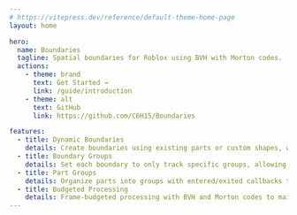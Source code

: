 ```yaml
---
# https://vitepress.dev/reference/default-theme-home-page
layout: home

hero:
  name: Boundaries
  tagline: Spatial boundaries for Roblox using BVH with Morton codes.
  actions:
    - theme: brand
      text: Get Started →
      link: /guide/introduction
    - theme: alt
      text: GitHub
      link: https://github.com/C6H15/Boundaries

features:
  - title: Dynamic Boundaries
    details: Create boundaries using existing parts or custom shapes, with support for both complex geometries and simple shapes such as blocks.
  - title: Boundary Groups
    details: Set each boundary to only track specific groups, allowing control over which parts trigger collision callbacks.
  - title: Part Groups
    details: Organize parts into groups with entered/exited callbacks that receive custom data for flexible collision handling.
  - title: Budgeted Processing
    details: Frame-budgeted processing with BVH and Morton codes to maintain consistent performance.
---
```


